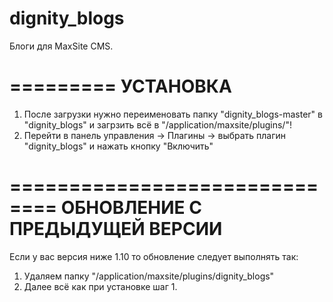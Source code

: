 dignity_blogs
=============

Блоги для MaxSite CMS.

=========
УСТАНОВКА
=========

1. После загрузки нужно переименовать папку "dignity_blogs-master" в "dignity_blogs" и загрзить всё в "/application/maxsite/plugins/"!
2. Перейти в панель управления -> Плагины -> выбрать плагин "dignity_blogs" и нажать кнопку "Включить"

==============================
ОБНОВЛЕНИЕ С ПРЕДЫДУЩЕЙ ВЕРСИИ
==============================

Если у вас версия ниже 1.10 то обновление следует выполнять так:

1. Удаляем папку "/application/maxsite/plugins/dignity_blogs"
2. Далее всё как при установке шаг 1.
